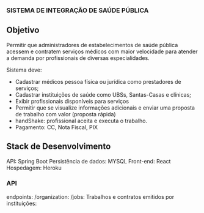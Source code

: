 ### SISTEMA DE INTEGRAÇÃO DE SAÚDE PÚBLICA
## Objetivo

Permitir que administradores de estabelecimentos de saúde pública acessem e contratem serviços médicos com maior velocidade para atender a demanda por 
profissionais de diversas especialidades. 

Sistema deve: 
- Cadastrar médicos pessoa física ou jurídica como prestadores de serviços;
- Cadastrar instituições de saúde como UBSs, Santas-Casas e clínicas;
- Exibir profissionais disponíveis para serviços
- Permitir que se visualize informações adicionais e enviar uma proposta de trabalho com valor (proposta rápida)
- handShake: profissional aceita e executa o trabalho.
- Pagamento: CC, Nota Fiscal, PIX

## Stack de Desenvolvimento

API: Spring Boot 
Persistência de dados: MYSQL
Front-end: React
Hospedagem: Heroku


### API

endpoints:
/organization:
/jobs: Trabalhos e contratos emitidos por instituições:



